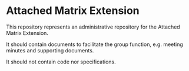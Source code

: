 
# Attached Matrix Extension

This repository represents an administrative repository for the Attached Matrix Extension.


It should contain documents to facilitate the group function, e.g. meeting minutes and supporting documents.


It should not contain code nor specifications.
